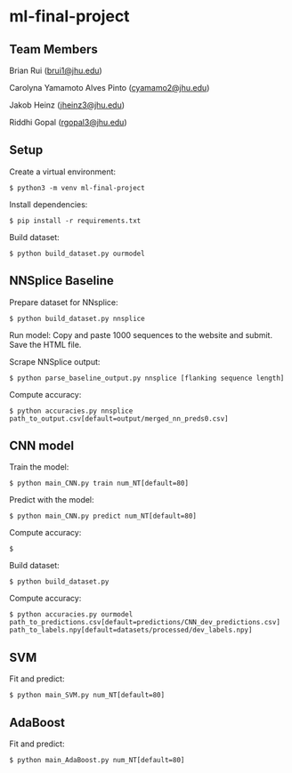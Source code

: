 # ml-final-project

## Team Members

Brian Rui (brui1@jhu.edu)

Carolyna Yamamoto Alves Pinto (cyamamo2@jhu.edu)

Jakob Heinz (jheinz3@jhu.edu)

Riddhi Gopal (rgopal3@jhu.edu)

## Setup

Create a virtual environment:

```shell
$ python3 -m venv ml-final-project
```

Install dependencies:

```shell
$ pip install -r requirements.txt
```

Build dataset:

```shell
$ python build_dataset.py ourmodel
```

## NNSplice Baseline

Prepare dataset for NNsplice:

```shell
$ python build_dataset.py nnsplice
```

Run model: Copy and paste 1000 sequences to the website and submit. Save the HTML file.

Scrape NNSplice output:
```shell
$ python parse_baseline_output.py nnsplice [flanking sequence length]
```

Compute accuracy:
```shell
$ python accuracies.py nnsplice path_to_output.csv[default=output/merged_nn_preds0.csv]
```

## CNN model

Train the model:

```shell
$ python main_CNN.py train num_NT[default=80]
```

Predict with the model:

```shell
$ python main_CNN.py predict num_NT[default=80]
```

Compute accuracy:

```shell
$ 
```

Build dataset:
```shell
$ python build_dataset.py
```

Compute accuracy:

```shell
$ python accuracies.py ourmodel path_to_predictions.csv[default=predictions/CNN_dev_predictions.csv] path_to_labels.npy[default=datasets/processed/dev_labels.npy]
```

## SVM

Fit and predict:

```shell
$ python main_SVM.py num_NT[default=80]
```

## AdaBoost


Fit and predict:

```shell
$ python main_AdaBoost.py num_NT[default=80]
```
